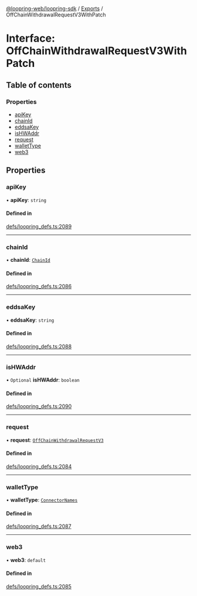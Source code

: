 [@loopring-web/loopring-sdk](../README.md) / [Exports](../modules.md) / OffChainWithdrawalRequestV3WithPatch

# Interface: OffChainWithdrawalRequestV3WithPatch

## Table of contents

### Properties

- [apiKey](OffChainWithdrawalRequestV3WithPatch.md#apikey)
- [chainId](OffChainWithdrawalRequestV3WithPatch.md#chainid)
- [eddsaKey](OffChainWithdrawalRequestV3WithPatch.md#eddsakey)
- [isHWAddr](OffChainWithdrawalRequestV3WithPatch.md#ishwaddr)
- [request](OffChainWithdrawalRequestV3WithPatch.md#request)
- [walletType](OffChainWithdrawalRequestV3WithPatch.md#wallettype)
- [web3](OffChainWithdrawalRequestV3WithPatch.md#web3)

## Properties

### apiKey

• **apiKey**: `string`

#### Defined in

[defs/loopring_defs.ts:2089](https://github.com/Loopring/loopring_sdk/blob/c031084/src/defs/loopring_defs.ts#L2089)

___

### chainId

• **chainId**: [`ChainId`](../enums/ChainId.md)

#### Defined in

[defs/loopring_defs.ts:2086](https://github.com/Loopring/loopring_sdk/blob/c031084/src/defs/loopring_defs.ts#L2086)

___

### eddsaKey

• **eddsaKey**: `string`

#### Defined in

[defs/loopring_defs.ts:2088](https://github.com/Loopring/loopring_sdk/blob/c031084/src/defs/loopring_defs.ts#L2088)

___

### isHWAddr

• `Optional` **isHWAddr**: `boolean`

#### Defined in

[defs/loopring_defs.ts:2090](https://github.com/Loopring/loopring_sdk/blob/c031084/src/defs/loopring_defs.ts#L2090)

___

### request

• **request**: [`OffChainWithdrawalRequestV3`](OffChainWithdrawalRequestV3.md)

#### Defined in

[defs/loopring_defs.ts:2084](https://github.com/Loopring/loopring_sdk/blob/c031084/src/defs/loopring_defs.ts#L2084)

___

### walletType

• **walletType**: [`ConnectorNames`](../enums/ConnectorNames.md)

#### Defined in

[defs/loopring_defs.ts:2087](https://github.com/Loopring/loopring_sdk/blob/c031084/src/defs/loopring_defs.ts#L2087)

___

### web3

• **web3**: `default`

#### Defined in

[defs/loopring_defs.ts:2085](https://github.com/Loopring/loopring_sdk/blob/c031084/src/defs/loopring_defs.ts#L2085)
